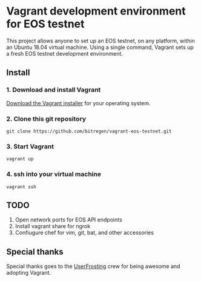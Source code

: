 # Vagrant development environment for EOS testnet

This project allows anyone to set up an EOS testnet, on any platform, within an Ubuntu 18.04 virtual machine. Using a single command, Vagrant sets up a fresh EOS testnet development environment.

## Install

### 1. Download and install Vagrant 
[Download the Vagrant installer](https://www.vagrantup.com/downloads.html) for your operating system.

### 2. Clone this git repository 
```
git clone https://github.com/bitregen/vagrant-eos-testnet.git
```

### 3. Start Vagrant
```
vagrant up
```

### 4. ssh into your virtual machine
```
vagrant ssh
```

## TODO
1. Open network ports for EOS API endpoints
2. Install vagrant share for ngrok 
3. Confiugure chef for vim, git, bat, and other accessories

## Special thanks
Special thanks goes to the [UserFrosting](https://www.userfrosting.com/) crew for being awesome and adopting Vagrant. 
